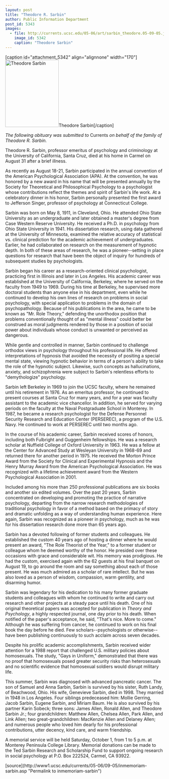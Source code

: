 ```yaml
---
layout: post
title: "Theodore R. Sarbin"
author: Public Information Department
post_id: 5343
images:
  - file: http://currents.ucsc.edu/05-06/art/sarbin_theodore.05-09-05.jpg
    image_id: 5342
    caption: "Theodore Sarbin"
---
```


[caption id="attachment_5342" align="alignnone" width="170"]<a href="http://localhost/mysite/wp-content/uploads/2005/09/sarbin_theodore.05-09-05.jpg"><img class="size-full wp-image-5342" src="http://localhost/mysite/wp-content/uploads/2005/09/sarbin_theodore.05-09-05.jpg" alt="Theodore Sarbin" width="170" height="213" /></a>Theodore Sarbin[/caption]
<a name="content" id="content"></a>
<p>
  <i>The following obituary was submitted to</i> Currents <i>on behalf of the family of Theodore R. Sarbin.</i>
</p>
<p>
  Theodore R. Sarbin, professor emeritus of psychology and criminology at the University of California, Santa Cruz, died at his home in Carmel on August 31 after a brief illness.
</p>
<p>
  As recently as August 18-21, Sarbin participated in the annual convention of the American Psychological Association (APA). At the convention, he was honored by a new award in his name that will be presented annually by the Society for Theoretical and Philosophical Psychology to a psychologist whose contributions reflect the themes and spirit of Sarbin's life work. At a celebratory dinner in his honor, Sarbin personally presented the first award to Jefferson Singer, professor of psychology at Connecticut College.
</p>
<p>
  Sarbin was born on May 8, 1911, in Cleveland, Ohio. He attended Ohio State University as an undergraduate and later obtained a master's degree from Case Western Reserve University. He received a Ph.D. in psychology from Ohio State University in 1941. His dissertation research, using data gathered at the University of Minnesota, examined the relative accuracy of statistical vs. clinical prediction for the academic achievement of undergraduates. Earlier, he had collaborated on research on the measurement of hypnotic depth. In both of these areas of research, he was a pioneer--setting in place questions for research that have been the object of inquiry for hundreds of subsequent studies by psychologists.
</p>
<p>
  Sarbin began his career as a research-oriented clinical psychologist, practicing first in Illinois and later in Los Angeles. His academic career was established at the University of California, Berkeley, where he served on the faculty from 1949 to 1969. During his time at Berkeley, he supervised more doctoral students than anyone else in his department, even while he continued to develop his own lines of research on problems in social psychology, with special application to problems in the domain of psychopathology. Because of his publications in the area, he came to be known as "Mr. Role Theory," defending the unorthodox position that problems conventionally thought of as "mental illness" could better be construed as moral judgments rendered by those in a position of social power about individuals whose conduct is unwanted or perceived as dangerous.
</p>
<p>
  While gentle and controlled in manner, Sarbin continued to challenge orthodox views in psychology throughout his professional life. He offered interpretations of hypnosis that avoided the necessity of positing a special mental state, viewing hypnotic behavior in terms of a person's ability to take the role of the hypnotic subject. Likewise, such concepts as hallucinations, anxiety, and schizophrenia were subject to Sarbin's relentless efforts to "demythologize" psychology.
</p>
<p>
  Sarbin left Berkeley in 1969 to join the UCSC faculty, where he remained until his retirement in 1976. As an emeritus professor, he continued to present courses at Santa Cruz for many years, and for a year was faculty assistant to the academic vice chancellor. In addition, he served for varying periods on the faculty at the Naval Postgraduate School in Monterey. In 1987, he became a research psychologist for the Defense Personnel Security Research and Education Center (PERSEREC), a program of the U.S. Navy. He continued to work at PERSEREC until two months ago.
</p>
<p>
  In the course of his academic career, Sarbin received scores of honors, including both Fulbright and Guggenheim fellowships. He was a research scholar at Nuffield College of Oxford University in 1963. He was a fellow at the Center for Advanced Study at Wesleyan University in 1968-69 and returned there for another period in 1975. He received the Morton Prince Award from the Society for Clinical and Experimental Hypnosis and the Henry Murray Award from the American Psychological Association. He was recognized with a lifetime achievement award from the Western Psychological Association in 2001.
</p>
<p>
  Included among his more than 250 professional publications are six books and another six edited volumes. Over the past 20 years, Sarbin concentrated on developing and promoting the practice of narrative psychology, departing from the narrow research methodologies of traditional psychology in favor of a method based on the primacy of story and dramatic unfolding as a way of understanding human experience. Here again, Sarbin was recognized as a pioneer in psychology, much as he was for his dissertation research done more than 65 years ago.
</p>
<p>
  Sarbin has a devoted following of former students and colleagues. He established the custom 40 years ago of hosting a dinner where he would present an award, "The Role Theorist of the Year," to a former student or colleague whom he deemed worthy of the honor. He presided over these occasions with grace and considerable wit. His memory was prodigious. He had the custom, exercised again with the 62 guests at his final banquet on August 19, to go around the room and say something about each of those present. He was much admired as a scholar of rare intellect. But he was also loved as a person of wisdom, compassion, warm gentility, and disarming humor.
</p>
<p>
  Sarbin was legendary for his dedication to his many former graduate students and colleagues with whom he continued to write and carry out research and other projects at a steady pace until his death. One of his original theoretical papers was accepted for publication in <i>Theory and Psychology</i>, a highly respected journal, one day prior to his death. When notified of the paper's acceptance, he said, "That's nice. More to come." Although he was suffering from cancer, he continued to work on his final book the day before he died. Few scholars--psychologists or otherwise--have been publishing continuously to such acclaim across seven decades.
</p>
<p>
  Despite his prolific academic accomplishments, Sarbin received wider attention for a 1988 report that challenged U.S. military policies about homosexuals. The study, "Gays in Uniform," demonstrated that there was no proof that homosexuals posed greater security risks than heterosexuals and no scientific evidence that homosexual soldiers would disrupt military life.
</p>
<p>
  This summer, Sarbin was diagnosed with advanced pancreatic cancer. The son of Samuel and Anna Sarbin, Sarbin is survived by his sister, Ruth Landy, of Beachwood, Ohio. His wife, Genevieve Sarbin, died in 1998. They married in 1948 in Los Angeles. Four siblings predeceased him: Mollie Gerring, Jacob Sarbin, Eugene Sarbin, and Miriam Baum. He is also survived by his partner Karin Sobeck; three sons: James Allen, Ronald Allen, and Theodore Sarbin Jr.; four grandchildren: Matthew Allen, Chelsea Allen, Park Allen, and Link Allen; two great-grandchildren: MacKenzie Allen and Delaney Allen; and numerous people who loved him dearly for his professional contributions, utter decency, kind care, and warm friendship.
</p>
<p>
  A memorial service will be held Saturday, October 1, from 1 to 5 p.m. at Monterey Peninsula College Library. Memorial donations can be made to the Ted Sarbin Research and Scholarship Fund to support ongoing research in social psychology at P.O. Box 222524, Carmel, CA 93922.
</p>
<p>
  <input name="t1" size="-1" type="hidden">
</p>




</p>
[source](http://www1.ucsc.edu/currents/05-06/09-05/inmemoriam-sarbin.asp "Permalink to inmemoriam-sarbin")

